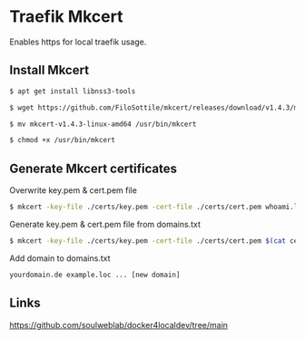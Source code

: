 # Traefik Mkcert

Enables https for local traefik usage.

## Install Mkcert

```bash
$ apt get install libnss3-tools

$ wget https://github.com/FiloSottile/mkcert/releases/download/v1.4.3/mkcert-v1.4.3-linux-amd64

$ mv mkcert-v1.4.3-linux-amd64 /usr/bin/mkcert

$ chmod +x /usr/bin/mkcert
```

## Generate Mkcert certificates

Overwrite key.pem & cert.pem file

```bash
$ mkcert -key-file ./certs/key.pem -cert-file ./certs/cert.pem whoami.loc
```

Generate key.pem & cert.pem file from domains.txt

```bash
$ mkcert -key-file ./certs/key.pem -cert-file ./certs/cert.pem $(cat certs/domains.txt)
```

Add domain to domains.txt

```txt
yourdomain.de example.loc ... [new domain]
```

## Links

https://github.com/soulweblab/docker4localdev/tree/main